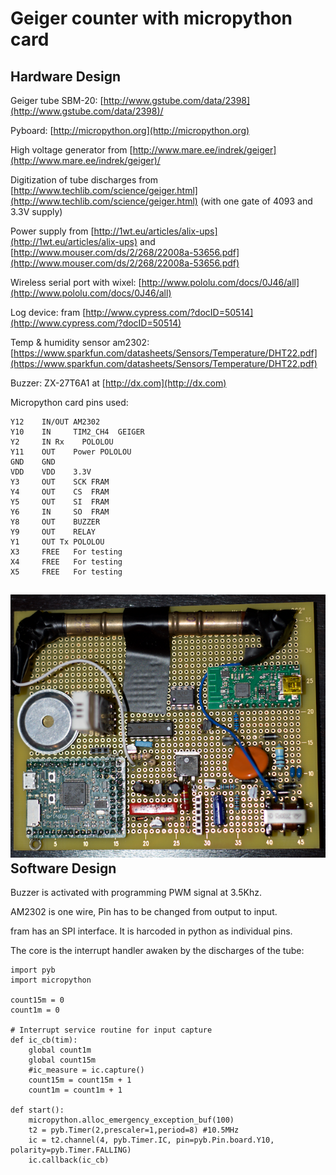 Geiger counter with micropython card
====================================

Hardware Design
---------------

Geiger tube SBM-20:
[http://www.gstube.com/data/2398](http://www.gstube.com/data/2398)/

Pyboard: [http://micropython.org](http://micropython.org)

High voltage generator from
[http://www.mare.ee/indrek/geiger](http://www.mare.ee/indrek/geiger)/

Digitization of tube discharges from
[http://www.techlib.com/science/geiger.html](http://www.techlib.com/science/geiger.html)
(with one gate of 4093 and 3.3V supply)

Power supply from
[http://1wt.eu/articles/alix-ups](http://1wt.eu/articles/alix-ups) and
[http://www.mouser.com/ds/2/268/22008a-53656.pdf](http://www.mouser.com/ds/2/268/22008a-53656.pdf)

Wireless serial port with wixel:
[http://www.pololu.com/docs/0J46/all](http://www.pololu.com/docs/0J46/all)

Log device: fram
[http://www.cypress.com/?docID=50514](http://www.cypress.com/?docID=50514)

Temp & humidity sensor am2302:
[https://www.sparkfun.com/datasheets/Sensors/Temperature/DHT22.pdf](https://www.sparkfun.com/datasheets/Sensors/Temperature/DHT22.pdf)

Buzzer: ZX-27T6A1 at [http://dx.com](http://dx.com)

Micropython card pins used:

    Y12    IN/OUT AM2302
    Y10    IN     TIM2_CH4  GEIGER
    Y2     IN Rx    POLOLOU
    Y11    OUT    Power POLOLOU
    GND    GND
    VDD    VDD    3.3V
    Y3     OUT    SCK FRAM
    Y4     OUT    CS  FRAM
    Y5     OUT    SI  FRAM
    Y6     IN     SO  FRAM
    Y8     OUT    BUZZER
    Y9     OUT    RELAY
    Y1     OUT Tx POLOLOU
    X3     FREE   For testing
    X4     FREE   For testing
    X5     FREE   For testing

![photo of mounted proto board here](DAN_6872.png)
Software Design
---------------

Buzzer is activated with programming PWM signal at 3.5Khz. 

AM2302 is one wire, Pin has to be changed from output to input. 

fram has an SPI interface. It is harcoded in python as individual pins. 

The core is the interrupt handler awaken by the discharges of the tube:

    import pyb
    import micropython

    count15m = 0
    count1m = 0

    # Interrupt service routine for input capture
    def ic_cb(tim):
        global count1m
        global count15m
        #ic_measure = ic.capture()
        count15m = count15m + 1
        count1m = count1m + 1

    def start():
        micropython.alloc_emergency_exception_buf(100)
        t2 = pyb.Timer(2,prescaler=1,period=8) #10.5MHz
        ic = t2.channel(4, pyb.Timer.IC, pin=pyb.Pin.board.Y10, polarity=pyb.Timer.FALLING)
        ic.callback(ic_cb)


